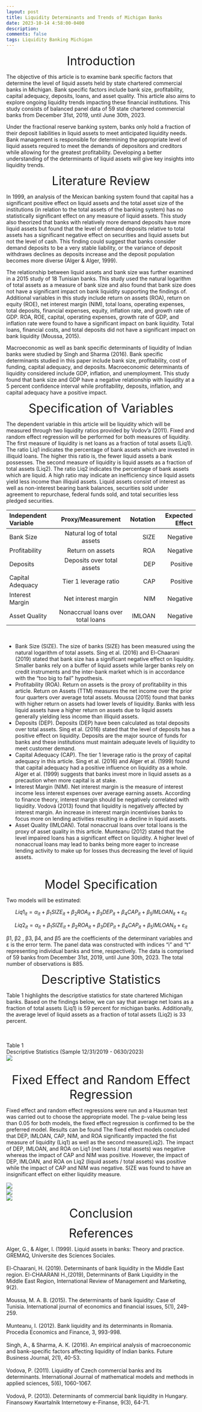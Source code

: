 ```yaml
---
layout: post
title: Liquidity Determinants and Trends of Michigan Banks
date: 2023-10-14 4:58:00-0400
description: 
comments: false
tags: Liquidity Banking Michigan
---
```



<p style="text-align: center;"><font size="+3">Introduction</font></p>

The objective of this article is to examine bank specific factors that determine the level of liquid assets held by state chartered commercial banks in Michigan.  Bank specific factors include bank size, profitability, capital adequacy, deposits, loans, and asset quality.  This article also aims to explore ongoing liquidity trends impacting these financial institutions.  This study consists of balanced panel data of 59 state chartered commercial banks from December 31st, 2019, until June 30th, 2023.   

Under the fractional reserve banking system, banks only hold a fraction of their deposit liabilities in liquid assets to meet anticipated liquidity needs.  Bank management is responsible for determining the appropriate level of liquid assets required to meet the demands of depositors and creditors while allowing for the greatest profitability.  Developing a better understanding of the determinants of liquid assets will give key insights into liquidity trends.  

<p style="text-align: center;"><font size="+3">Literature Review</font></p>

In 1999, an analysis of the Mexican banking system found that capital has a significant positive effect on liquid assets and the total asset size of the institutions (in relation to the total assets of the banking system) has no statistically significant effect on any measure of liquid assets.  This study also theorized that banks with relatively more demand deposits have more liquid assets but found that the level of demand deposits relative to total assets has a significant negative effect on securities and liquid assets but not the level of cash.  This finding could suggest that banks consider demand deposits to be a very stable liability, or the variance of deposit withdraws declines as deposits increase and the deposit population becomes more diverse (Alger & Alger, 1999). 

The relationship between liquid assets and bank size was further examined in a 2015 study of 18 Tunisian banks.  This study used the natural logarithm of total assets as a measure of bank size and also found that bank size does not have a significant impact on bank liquidity supporting the findings of.  Additional variables in this study include return on assets (ROA), return on equity (ROE), net interest margin (NIM), total loans, operating expenses, total deposits, financial expenses, equity, inflation rate, and growth rate of GDP.  ROA, ROE, capital, operating expenses, growth rate of GDP, and  inflation rate were found to have a significant impact on bank liquidity.  Total loans, financial costs, and total deposits did not have a significant impact on bank liquidity (Moussa, 2015). 

Macroeconomic as well as bank specific determinants of liquidity of Indian banks were studied by Singh and Sharma (2016).  Bank specific determinants studied in this paper include bank size, profitability, cost of funding, capital adequacy, and deposits.  Macroeconomic determinants of liquidity considered include GDP, inflation, and unemployment.  This study found that bank size and GDP have a negative relationship with liquidity at a 5 percent confidence interval while profitability, deposits, inflation, and capital adequacy have a positive impact.  

<p style="text-align: center;"><font size="+3">Specification of Variables</font></p>

The dependent variable in this article will be liquidity which will be measured through two liquidity ratios provided by Vodov’a (2011).  Fixed and random effect regression will be performed for both measures of liquidity.  The first measure of liquidity is net loans as a fraction of total assets (Liq1).  The ratio Liq1 indicates the percentage of bank assets which are invested in illiquid loans.  The higher this ratio is, the fewer liquid assets a bank possesses.  The second measure of liquidity is liquid assets as a fraction of total assets (Liq2).  The ratio Liq2 indicates the percentage of bank assets which are liquid.  A high ratio may indicate an inefficiency since liquid assets yield less income than illiquid assets.  Liquid assets consist of interest as well as non-interest bearing bank balances,  securities sold under agreement to repurchase, federal funds sold, and total securities less pledged securities.



| Independent Variable | Proxy/Measurement | Notation | Expected Effect |
| :----------- | :------------: | ------------: | ------------: |
| Bank Size      | Natural log of total assets      | SIZE       | Negative       |
| Profitability       | Return on assets       | ROA       | Negative       |
| Deposits      | Deposits over total assets       | DEP       | Positive      |
| Capital Adequacy       | Tier 1 leverage ratio       | CAP       | Positive       |
| Interest Margin     | Net interest margin       | NIM       | Negative      |
| Asset Quality       | Nonaccrual loans over total loans       | IMLOAN       | Negative      |

<br />

<ul>

<li>Bank Size (SIZE). The size of banks (SIZE) has been measured using the natural logarithm of total assets.  Sing et al. (2016) and El-Chaarani (2019) stated that bank size has a significant negative effect on liquidity.  Smaller banks rely on a buffer of liquid assets while larger banks rely on credit instruments and the inter-bank market which is in accordance with the “too big to fail” hypothesis.</li>
<li>Profitability (ROA).  Return on assets is the proxy of profitability in this article.  Return on Assets (TTM) measures the net income over the prior four quarters over average total assets.  Moussa (2015) found that banks with higher return on assets had lower levels of liquidity.  Banks with less liquid assets have a higher return on assets due to liquid assets generally yielding less income than illiquid assets.</li>
<li>Deposits (DEP).  Deposits (DEP) have been calculated as total deposits over total assets.  Sing et al. (2016) stated that the level of deposits has a positive effect on liquidity.  Deposits are the major source of funds for banks and these institutions must maintain adequate levels of liquidity to meet customer demand. </li>
<li>Capital Adequacy (CAP).  The tier 1 leverage ratio is the proxy of capital adequacy in this article. Sing et al. (2016) and Alger et al. (1999) found that capital adequacy had a positive influence on liquidity as a whole.  Alger et al. (1999) suggests that banks invest more in liquid assets as a precaution when more capital is at stake. </li>
<li>Interest Margin (NIM).  Net interest margin is the measure of interest income less interest expenses over average earning assets.  According to finance theory, interest margin should be negatively correlated with liquidity.  Vodová (2013) found that liquidity is negatively affected by interest margin.  An increase in interest margin incentivises banks to focus more on lending activities resulting in a decline in liquid assets. </li>
<li>Asset Quality (IMLOAN).  Total nonaccrual loans over total loans is the proxy of asset quality in this article.  Munteanu (2012) stated that the level impaired loans has a significant effect on liquidity.  A higher level of nonaccrual loans may lead to banks being more eager to increase lending activity to make up for losses thus decreasing the level of liquid assets. </li>

</ul>



<br />

<p style="text-align: center;"><font size="+3">Model Specification</font></p>

Two models will be estimated:

$$
Liq1_{it} = \alpha_{it}+β_{1}SIZE_{it}+β_{2}ROA_{it}+β_{3}DEP_{it}+β_{4}CAP_{it}+β_{5}IMLOAN_{it}+ ε_{it}
$$

$$
Liq2_{it} = \alpha_{it}+β_{1}SIZE_{it}+β_{2}ROA_{it}+β_{3}DEP_{it}+β_{4}CAP_{it}+β_{5}IMLOAN_{it}+ ε_{it}
$$

β1, β2 , β3, β4, and β5 are the coefficients of the determinant variables and ε is the error term.  The panel data was constructed with indices “i” and “t” representing individual banks and time, respectively.  The data is comprised of 59 banks from December 31st, 2019, until June 30th, 2023.  The total number of observations is 885.  


<p style="text-align: center;"><font size="+3">Descriptive Statistics</font></p>


Table 1 highlights the descriptive statistics for state chartered Michigan banks.  Based on the findings below, we can say that average net loans as a fraction of total assets (Liq1) is 59 percent for michigan banks.  Additionally, the average level of liquid assets as a fraction of total assets (Liq2) is 33 percent.  

<br />
<br />
Table 1 
<br />
Descriptive Statistics (Sample 12/31/2019 - 0630/2023)
<div class="img">
    <img class="col three" src="{{ site.baseurl }}/assets/img/summary_stats.png">
</div>

<br />

<p style="text-align: center;"><font size="+3">Fixed Effect and Random Effect Regression</font></p>

Fixed effect and random effect regressions were run and a Hausman test was carried out to choose the appropriate model.  The p-value being less than 0.05 for both models, the fixed effect regression is confirmed to be the preferred model.  Results can be found
The fixed effect models concluded that DEP, IMLOAN, CAP, NIM, and ROA significantly impacted the fist measure of liquidity (Liq1) as well as the second measure(Liq2).  The impact of DEP, IMLOAN, and ROA on Liq1 (net loans / total assets) was negative whereas the impact of CAP and NIM was positive.  However, the impact of DEP, IMLOAN, and ROA on Liq2 (liquid assets / total assets) was positive while the impact of CAP and NIM was negative.  SIZE was found to have an insignificant effect on either liquidity measure.  


<div class="img">
    <img class="col three" src="{{ site.baseurl }}/assets/img/hausman1.png">
</div>

<div class="img">
    <img class="col three" src="{{ site.baseurl }}/assets/img/hausman2.png">
</div>

<div class="img">
    <img class="col three" src="{{ site.baseurl }}/assets/img/regressionresults.png">
</div>

<p style="text-align: center;"><font size="+3">Conclusion</font></p>



<p style="text-align: center;"><font size="+3">References</font></p>

Alger, G., & Alger, I. (1999). Liquid assets in banks: Theory and practice. GREMAQ, Universite des Sciences Sociales.
<br />
<br />
El-Chaarani, H. (2019). Determinants of bank liquidity in the Middle East region. El-CHAARANI H.,(2019), Determinants of Bank Liquidity in the Middle East Region, International Review of Management and Marketing, 9(2).
<br />
<br />
Moussa, M. A. B. (2015). The determinants of bank liquidity: Case of Tunisia. International journal of economics and financial issues, 5(1), 249-259.
<br />
<br />
Munteanu, I. (2012). Bank liquidity and its determinants in Romania. Procedia Economics and Finance, 3, 993-998.
<br />
<br />
Singh, A., & Sharma, A. K. (2016). An empirical analysis of macroeconomic and bank-specific factors affecting liquidity of Indian banks. Future Business Journal, 2(1), 40-53.
<br />
<br />
Vodova, P. (2011). Liquidity of Czech commercial banks and its determinants. International Journal of mathematical models and methods in applied sciences, 5(6), 1060-1067.
<br />
<br />
Vodová, P. (2013). Determinants of commercial bank liquidity in Hungary. Finansowy Kwartalnik Internetowy e-Finanse, 9(3), 64-71.

